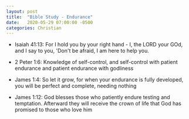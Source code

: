 ```yaml
---
layout: post
title:  "Bible Study - Endurance"
date:   2020-05-29 07:00:00 -0500
categories: Christian
---
```


* Isaiah 41:13: For I hold you by your right hand - I, the LORD your GOd, and I say to you, 'Don't be afraid, I am here to help you.

* 2 Peter 1:6: Knowledge of self-control, and self-control with patient endurance and patient endurance with godliness

* James 1:4: So let it grow, for when your endurance is fully developed, you will be perfect and complete, needing nothing

* James 1:12: God blesses those who patiently endure testing and temptation. Afterward they will receive the crown of life that God has promised to those who love him
